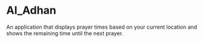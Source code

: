 # Al_Adhan
An application that displays prayer times based on your current location and shows the remaining time until the next prayer.
